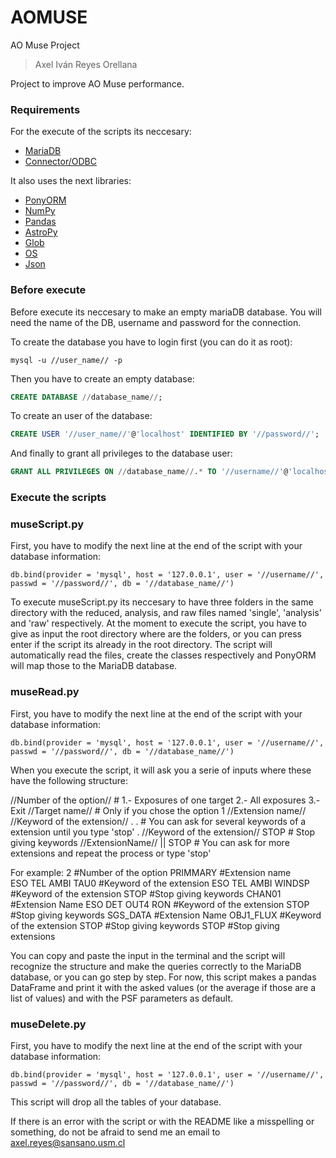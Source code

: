 # AOMUSE
AO Muse Project
> Axel Iván Reyes Orellana

Project to improve AO Muse performance.

### Requirements
For the execute of the scripts its neccesary:
- [MariaDB](https://mariadb.org/)
- [Connector/ODBC](https://downloads.mariadb.org/connector-odbc/)

It also uses the next libraries: 
- [PonyORM](https://ponyorm.org/)
- [NumPy](https://numpy.org/)
- [Pandas](https://pandas.pydata.org/)
- [AstroPy](https://www.astropy.org/)
- [Glob](https://docs.python.org/3/library/glob.html)
- [OS](https://docs.python.org/3/library/os.html)
- [Json](https://docs.python.org/3/library/json.html)

### Before execute
Before execute its neccesary to make an empty mariaDB database. You will need the name of the DB, username and password for the connection.

To create the database you have to login first (you can do it as root):
```
mysql -u //user_name// -p 
```
Then you have to create an empty database:
```sql
CREATE DATABASE //database_name//; 
```
To create an user of the database:
```sql
CREATE USER '//user_name//'@'localhost' IDENTIFIED BY '//password//';
```
And finally to grant all privileges to the database user:
```sql
GRANT ALL PRIVILEGES ON //database_name//.* TO '//username//'@'localhost';
```

### Execute the scripts

### museScript.py
First, you have to modify the next line at the end of the script with your database information:
```
db.bind(provider = 'mysql', host = '127.0.0.1', user = '//username//', passwd = '//password//', db = '//database_name//')
``` 
To execute museScript.py its neccesary to  have three folders in the same directory with the reduced, analysis, and raw files named 'single', 'analysis' and 'raw' respectively. At the moment to execute the script, you have to give as input the root directory where are the folders, or you can press enter if the script its already in the root directory.
The script will automatically read the files, create the classes respectively and PonyORM will map those to the MariaDB database.

### museRead.py
First, you have to modify the next line at the end of the script with your database information:
```
db.bind(provider = 'mysql', host = '127.0.0.1', user = '//username//', passwd = '//password//', db = '//database_name//')
``` 
When you execute the script, it will ask you a serie of inputs where these have the following structure:

//Number of the option//      # 1.- Exposures of one target 2.- All exposures 3.- Exit
//Target name//               # Only if you chose the option 1
//Extension name//
//Keyword of the extension//
    .
    .                         # You can ask for several keywords of a extension until you type 'stop'
    .
//Keyword of the extension//
STOP                          # Stop giving keywords 
//ExtensionName// || STOP      # You can ask for more extensions and repeat the process or type 'stop'

For example:
2                    #Number of the option
PRIMMARY             #Extension name     
ESO TEL AMBI TAU0    #Keyword of the extension
ESO TEL AMBI WINDSP  #Keyword of the extension
STOP                 #Stop giving keywords
CHAN01               #Extension Name
ESO DET OUT4 RON     #Keyword of the extension
STOP                 #Stop giving keywords
SGS_DATA             #Extension Name
OBJ1_FLUX            #Keyword of the extension
STOP                 #Stop giving keywords
STOP                 #Stop giving extensions

You can copy and paste the input in the terminal and the script will recognize the structure and make the queries correctly to the MariaDB database, or you can go step by step.
For now, this script makes a pandas DataFrame and print it with the asked values (or the average if those are a list of values) and with the PSF parameters as default.

### museDelete.py
First, you have to modify the next line at the end of the script with your database information:
```
db.bind(provider = 'mysql', host = '127.0.0.1', user = '//username//', passwd = '//password//', db = '//database_name//')
``` 
This script will drop all the tables of your database. 


If there is an error with the script or with the README like a misspelling or something, do not be afraid to send me an email to axel.reyes@sansano.usm.cl



